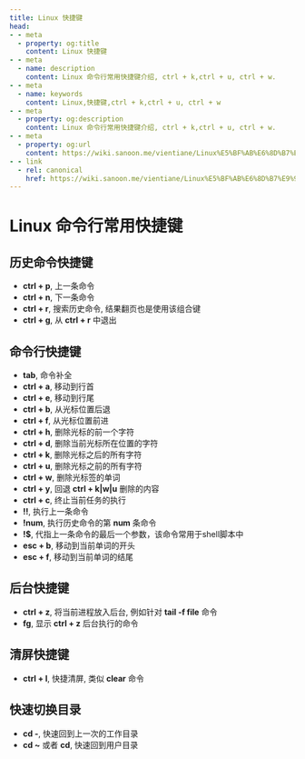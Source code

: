 ```yaml
---
title: Linux 快捷键
head:
- - meta
  - property: og:title
    content: Linux 快捷键
- - meta
  - name: description
    content: Linux 命令行常用快捷键介绍, ctrl + k,ctrl + u, ctrl + w.
- - meta
  - name: keywords
    content: Linux,快捷键,ctrl + k,ctrl + u, ctrl + w
- - meta
  - property: og:description
    content: Linux 命令行常用快捷键介绍, ctrl + k,ctrl + u, ctrl + w.
- - meta
  - property: og:url
    content: https://wiki.sanoon.me/vientiane/Linux%E5%BF%AB%E6%8D%B7%E9%94%AE
- - link
  - rel: canonical
    href: https://wiki.sanoon.me/vientiane/Linux%E5%BF%AB%E6%8D%B7%E9%94%AE
---
```


# Linux 命令行常用快捷键

## 历史命令快捷键
* **ctrl + p**, 上一条命令
* **ctrl + n**, 下一条命令
* **ctrl + r**, 搜索历史命令, 结果翻页也是使用该组合键
* **ctrl + g**, 从 **ctrl + r** 中退出

## 命令行快捷键
* **tab**, 命令补全
* **ctrl + a**, 移动到行首
* **ctrl + e**, 移动到行尾
* **ctrl + b**, 从光标位置后退
* **ctrl + f**, 从光标位置前进
* **ctrl + h**, 删除光标的前一个字符
* **ctrl + d**, 删除当前光标所在位置的字符
* **ctrl + k**, 删除光标之后的所有字符
* **ctrl + u**, 删除光标之前的所有字符
* **ctrl + w**, 删除光标签的单词
* **ctrl + y**, 回退 **ctrl + k|w|u** 删除的内容
* **ctrl + c**, 终止当前任务的执行
* **!!**, 执行上一条命令
* **!num**, 执行历史命令的第 **num** 条命令
* **!$**, 代指上一条命令的最后一个参数，该命令常用于shell脚本中
* **esc + b**, 移动到当前单词的开头
* **esc + f**, 移动到当前单词的结尾

## 后台快捷键
* **ctrl + z**, 将当前进程放入后台, 例如针对 **tail -f file** 命令
* **fg**, 显示 **ctrl + z** 后台执行的命令

## 清屏快捷键
* **ctrl + l**, 快捷清屏, 类似 **clear** 命令

## 快速切换目录
* **cd -**, 快速回到上一次的工作目录
* **cd ~** 或者 **cd**, 快速回到用户目录
    

